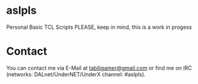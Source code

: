 # aslpls
Personal Basic TCL Scripts
PLEASE, keep in mind, this is a work in progess

# Contact
You can contact me via E-Mail at tabiligamer@gmail.com
or find me on IRC (networks: DALnet/UnderNET/UnderX channel: #aslpls).


